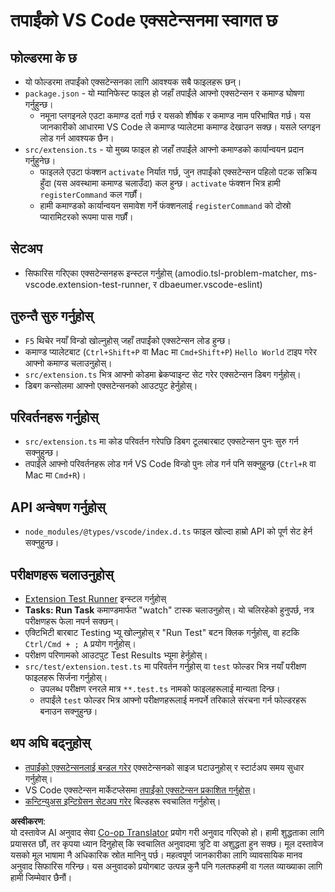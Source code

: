 <!--
CO_OP_TRANSLATOR_METADATA:
{
  "original_hash": "62b2632720dd39ef391d6b60b9b4bfb8",
  "translation_date": "2025-07-16T17:00:22+00:00",
  "source_file": "code/07.Lab/01/Apple/phi3ext/vsc-extension-quickstart.md",
  "language_code": "ne"
}
-->
# तपाईंको VS Code एक्सटेन्सनमा स्वागत छ

## फोल्डरमा के छ

* यो फोल्डरमा तपाईंको एक्सटेन्सनका लागि आवश्यक सबै फाइलहरू छन्।
* `package.json` - यो म्यानिफेस्ट फाइल हो जहाँ तपाईंले आफ्नो एक्सटेन्सन र कमाण्ड घोषणा गर्नुहुन्छ।
  * नमूना प्लगइनले एउटा कमाण्ड दर्ता गर्छ र यसको शीर्षक र कमाण्ड नाम परिभाषित गर्छ। यस जानकारीको आधारमा VS Code ले कमाण्ड प्यालेटमा कमाण्ड देखाउन सक्छ। यसले प्लगइन लोड गर्न आवश्यक छैन।
* `src/extension.ts` - यो मुख्य फाइल हो जहाँ तपाईंले आफ्नो कमाण्डको कार्यान्वयन प्रदान गर्नुहुनेछ।
  * फाइलले एउटा फंक्शन `activate` निर्यात गर्छ, जुन तपाईंको एक्सटेन्सन पहिलो पटक सक्रिय हुँदा (यस अवस्थामा कमाण्ड चलाउँदा) कल हुन्छ। `activate` फंक्शन भित्र हामी `registerCommand` कल गर्छौं।
  * हामी कमाण्डको कार्यान्वयन समावेश गर्ने फंक्शनलाई `registerCommand` को दोस्रो प्यारामिटरको रूपमा पास गर्छौं।

## सेटअप

* सिफारिस गरिएका एक्सटेन्सनहरू इन्स्टल गर्नुहोस् (amodio.tsl-problem-matcher, ms-vscode.extension-test-runner, र dbaeumer.vscode-eslint)

## तुरुन्तै सुरु गर्नुहोस्

* `F5` थिचेर नयाँ विन्डो खोल्नुहोस् जहाँ तपाईंको एक्सटेन्सन लोड हुन्छ।
* कमाण्ड प्यालेटबाट (`Ctrl+Shift+P` वा Mac मा `Cmd+Shift+P`) `Hello World` टाइप गरेर आफ्नो कमाण्ड चलाउनुहोस्।
* `src/extension.ts` भित्र आफ्नो कोडमा ब्रेकप्वाइन्ट सेट गरेर एक्सटेन्सन डिबग गर्नुहोस्।
* डिबग कन्सोलमा आफ्नो एक्सटेन्सनको आउटपुट हेर्नुहोस्।

## परिवर्तनहरू गर्नुहोस्

* `src/extension.ts` मा कोड परिवर्तन गरेपछि डिबग टूलबारबाट एक्सटेन्सन पुनः सुरु गर्न सक्नुहुन्छ।
* तपाईंले आफ्नो परिवर्तनहरू लोड गर्न VS Code विन्डो पुनः लोड गर्न पनि सक्नुहुन्छ (`Ctrl+R` वा Mac मा `Cmd+R`)।

## API अन्वेषण गर्नुहोस्

* `node_modules/@types/vscode/index.d.ts` फाइल खोल्दा हाम्रो API को पूर्ण सेट हेर्न सक्नुहुन्छ।

## परीक्षणहरू चलाउनुहोस्

* [Extension Test Runner](https://marketplace.visualstudio.com/items?itemName=ms-vscode.extension-test-runner) इन्स्टल गर्नुहोस्
* **Tasks: Run Task** कमाण्डमार्फत "watch" टास्क चलाउनुहोस्। यो चलिरहेको हुनुपर्छ, नत्र परीक्षणहरू फेला नपर्न सक्छन्।
* एक्टिभिटी बारबाट Testing भ्यू खोल्नुहोस् र "Run Test" बटन क्लिक गर्नुहोस्, वा हटकि `Ctrl/Cmd + ; A` प्रयोग गर्नुहोस्।
* परीक्षण परिणामको आउटपुट Test Results भ्यूमा हेर्नुहोस्।
* `src/test/extension.test.ts` मा परिवर्तन गर्नुहोस् वा `test` फोल्डर भित्र नयाँ परीक्षण फाइलहरू सिर्जना गर्नुहोस्।
  * उपलब्ध परीक्षण रनरले मात्र `**.test.ts` नामको फाइलहरूलाई मान्यता दिन्छ।
  * तपाईंले `test` फोल्डर भित्र आफ्नो परीक्षणहरूलाई मनपर्ने तरिकाले संरचना गर्न फोल्डरहरू बनाउन सक्नुहुन्छ।

## थप अघि बढ्नुहोस्

* [तपाईंको एक्सटेन्सनलाई बन्डल गरेर](https://code.visualstudio.com/api/working-with-extensions/bundling-extension) एक्सटेन्सनको साइज घटाउनुहोस् र स्टार्टअप समय सुधार गर्नुहोस्।
* VS Code एक्सटेन्सन मार्केटप्लेसमा [तपाईंको एक्सटेन्सन प्रकाशित गर्नुहोस्](https://code.visualstudio.com/api/working-with-extensions/publishing-extension)।
* [कन्टिन्युअस इन्टिग्रेसन सेटअप गरेर](https://code.visualstudio.com/api/working-with-extensions/continuous-integration) बिल्डहरू स्वचालित गर्नुहोस्।

**अस्वीकरण**:  
यो दस्तावेज AI अनुवाद सेवा [Co-op Translator](https://github.com/Azure/co-op-translator) प्रयोग गरी अनुवाद गरिएको हो। हामी शुद्धताका लागि प्रयासरत छौं, तर कृपया ध्यान दिनुहोस् कि स्वचालित अनुवादमा त्रुटि वा अशुद्धता हुन सक्छ। मूल दस्तावेज यसको मूल भाषामा नै अधिकारिक स्रोत मानिनु पर्छ। महत्वपूर्ण जानकारीका लागि व्यावसायिक मानव अनुवाद सिफारिस गरिन्छ। यस अनुवादको प्रयोगबाट उत्पन्न कुनै पनि गलतफहमी वा गलत व्याख्याका लागि हामी जिम्मेवार छैनौं।